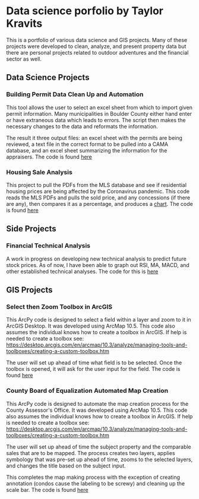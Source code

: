 <h1><strong>Data science porfolio by Taylor Kravits</strong></h1>

This is a portfolio of various data science and GIS projects. Many of these projects were developed to clean, analyze, and present property data but there are personal projects related to outdoor adventures and the financial sector as well.

<h2> Data Science Projects </h2>

<h3> Building Permit Data Clean Up and Automation </h3>

This tool allows the user to select an excel sheet from which to import given permit information. Many municipalities in Boulder County either hand enter or have extraneous data which leads to errors. The script then makes the necessary changes to the data and reformats the information.

The result it three output files: an excel sheet with the permits are being reviewed, a text file in the correct format to be pulled into a CAMA database, and an excel sheet summarizing the information for the appraisers. The code is found <a href="https://github.com/tkravits/Building-Permit-Automation">here</a>

<h3> Housing Sale Analysis </h3>

This project to pull the PDFs from the MLS database and see if residential housing prices are being affected by the Coronavirus pandemic. This code reads the MLS PDFs and pulls the sold price, and any concessions (if there are any), then compares it as a percentage, and produces a <a href="https://github.com/tkravits/MLS_PDFproject/blob/master/Figure_1.png">chart</a>. The code is found <a href="https://github.com/tkravits/MLS_PDFproject">here</a>

<h2> Side Projects </h2>

<h3> Financial Technical Analysis </h3>

A work in progress on developing new technical analysis to predict future stock prices. As of now, I have been able to graph out RSI, MA, MACD, and other established technical analyses. The code for this is <a href="https://github.com/tkravits/Financials">here</a>


<h2> GIS Projects </h2>

<h3> Select then Zoom Toolbox in ArcGIS </h3>

This ArcPy code is designed to select a field within a layer and zoom to it in ArcGIS Desktop. It was developed using ArcMap 10.5. This code also assumes the individual knows how to create a toolbox in ArcGIS. If help is needed to create a toolbox see: https://desktop.arcgis.com/en/arcmap/10.3/analyze/managing-tools-and-toolboxes/creating-a-custom-toolbox.htm

The user will set up ahead of time what field is to be selected. Once the toolbox is opened, it will ask for the user input for the field. The code is found <a href="https://github.com/tkravits/Select-Then-Zoom">here</a>

<h3> County Board of Equalization Automated Map Creation </h3>

This ArcPy code is designed to automate the map creation process for the County Assessor's Office. It was developed using ArcMap 10.5. This code also assumes the individual knows how to create a toolbox in ArcGIS. If help is needed to create a toolbox see: https://desktop.arcgis.com/en/arcmap/10.3/analyze/managing-tools-and-toolboxes/creating-a-custom-toolbox.htm

The user will set up ahead of time the subject property and the comparable sales that are to be mapped. The process creates two layers, applies symbology that was pre-set up ahead of time, zooms to the selected layers, and changes the title based on the subject input.

This completes the map making process with the exception of creating annotation (condos cause the labeling to be screwy) and cleaning up the scale bar. The code is found <a href="https://github.com/tkravits/CBOE-Map">here</a>

